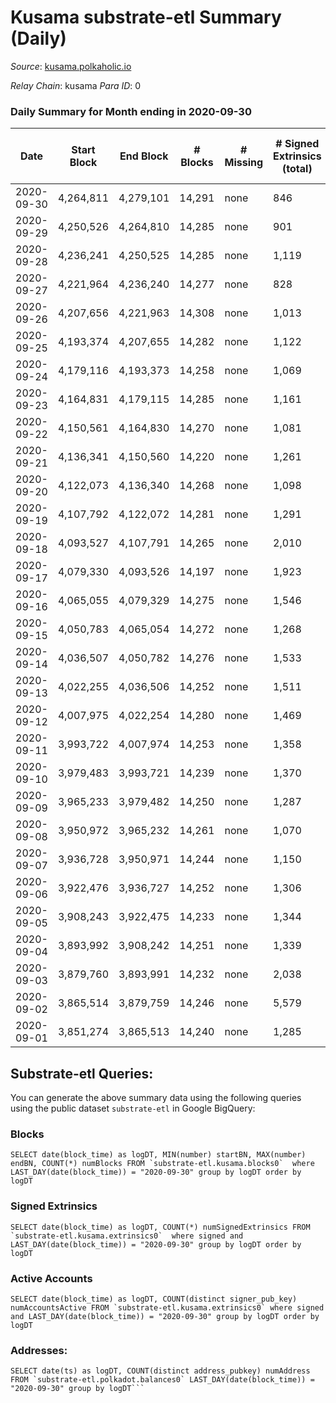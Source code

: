 # Kusama substrate-etl Summary (Daily)

_Source_: [kusama.polkaholic.io](https://kusama.polkaholic.io)

*Relay Chain*: kusama
*Para ID*: 0



### Daily Summary for Month ending in 2020-09-30


| Date | Start Block | End Block | # Blocks | # Missing | # Signed Extrinsics (total) | # Active Accounts | # Addresses with Balances | # Events | # Transfers | # XCM Transfers In | # XCM Transfers Out |
| ---- | ----------- | --------- | -------- | --------- | --------------------------- | ----------------- | ------------------------- | -------- | ----------- | ------------------ | ------------------- |
| 2020-09-30 | 4,264,811 | 4,279,101 | 14,291 | none  | 846 | 379 | 21,884 | 59,568 | 337 ($8,343,034) |   |   |
| 2020-09-29 | 4,250,526 | 4,264,810 | 14,285 | none  | 901 | 373 |  | 55,221 | 367 ($13,322,370) |   |   |
| 2020-09-28 | 4,236,241 | 4,250,525 | 14,285 | none  | 1,119 | 422 |  | 57,323 | 622 ($34,617,522) |   |   |
| 2020-09-27 | 4,221,964 | 4,236,240 | 14,277 | none  | 828 | 304 |  | 56,764 | 415 ($15,897,396) |   |   |
| 2020-09-26 | 4,207,656 | 4,221,963 | 14,308 | none  | 1,013 | 359 |  | 56,036 | 464 ($30,414,038) |   |   |
| 2020-09-25 | 4,193,374 | 4,207,655 | 14,282 | none  | 1,122 | 420 |  | 55,582 | 494 ($22,383,579) |   |   |
| 2020-09-24 | 4,179,116 | 4,193,373 | 14,258 | none  | 1,069 | 445 |  | 55,596 | 534 ($40,885,361) |   |   |
| 2020-09-23 | 4,164,831 | 4,179,115 | 14,285 | none  | 1,161 | 440 |  | 57,343 | 542 ($89,601,352) |   |   |
| 2020-09-22 | 4,150,561 | 4,164,830 | 14,270 | none  | 1,081 | 446 |  | 53,919 | 561 ($47,285,608) |   |   |
| 2020-09-21 | 4,136,341 | 4,150,560 | 14,220 | none  | 1,261 | 449 |  | 65,751 | 721 ($54,042,001) |   |   |
| 2020-09-20 | 4,122,073 | 4,136,340 | 14,268 | none  | 1,098 | 429 |  | 56,426 | 665 ($30,208,537) |   |   |
| 2020-09-19 | 4,107,792 | 4,122,072 | 14,281 | none  | 1,291 | 543 |  | 55,392 | 775 ($41,119,087) |   |   |
| 2020-09-18 | 4,093,527 | 4,107,791 | 14,265 | none  | 2,010 | 902 |  | 67,031 | 979 ($32,850,016) |   |   |
| 2020-09-17 | 4,079,330 | 4,093,526 | 14,197 | none  | 1,923 | 595 |  | 59,247 | 1,216 ($68,407,995) |   |   |
| 2020-09-16 | 4,065,055 | 4,079,329 | 14,275 | none  | 1,546 | 639 |  | 73,352 | 735 ($31,455,637) |   |   |
| 2020-09-15 | 4,050,783 | 4,065,054 | 14,272 | none  | 1,268 | 462 |  | 57,450 | 820 ($62,788,149) |   |   |
| 2020-09-14 | 4,036,507 | 4,050,782 | 14,276 | none  | 1,533 | 550 |  | 59,945 | 974 ($106,742,303) |   |   |
| 2020-09-13 | 4,022,255 | 4,036,506 | 14,252 | none  | 1,511 | 495 |  | 58,438 | 1,024 ($49,272,633) |   |   |
| 2020-09-12 | 4,007,975 | 4,022,254 | 14,280 | none  | 1,469 | 526 |  | 60,068 | 820 ($49,081,885) |   |   |
| 2020-09-11 | 3,993,722 | 4,007,974 | 14,253 | none  | 1,358 | 578 |  | 61,524 | 777 ($46,113,888) |   |   |
| 2020-09-10 | 3,979,483 | 3,993,721 | 14,239 | none  | 1,370 | 635 |  | 55,762 | 702 ($37,190,244) |   |   |
| 2020-09-09 | 3,965,233 | 3,979,482 | 14,250 | none  | 1,287 | 520 |  | 60,100 | 727 ($25,192,571) |   |   |
| 2020-09-08 | 3,950,972 | 3,965,232 | 14,261 | none  | 1,070 | 532 |  | 56,067 | 464 ($19,883,051) |   |   |
| 2020-09-07 | 3,936,728 | 3,950,971 | 14,244 | none  | 1,150 | 620 |  | 61,162 | 449 ($21,048,711) |   |   |
| 2020-09-06 | 3,922,476 | 3,936,727 | 14,252 | none  | 1,306 | 493 |  | 57,374 | 745 ($46,753,946) |   |   |
| 2020-09-05 | 3,908,243 | 3,922,475 | 14,233 | none  | 1,344 | 456 |  | 53,844 | 912 ($92,945,298) |   |   |
| 2020-09-04 | 3,893,992 | 3,908,242 | 14,251 | none  | 1,339 | 552 |  | 54,398 | 877 ($42,674,194) |   |   |
| 2020-09-03 | 3,879,760 | 3,893,991 | 14,232 | none  | 2,038 | 905 |  | 59,403 | 1,446 ($96,859,843) |   |   |
| 2020-09-02 | 3,865,514 | 3,879,759 | 14,246 | none  | 5,579 | 2,418 |  | 84,406 | 4,451 ($215,355,940) |   |   |
| 2020-09-01 | 3,851,274 | 3,865,513 | 14,240 | none  | 1,285 | 681 |  | 65,473 | 614 ($138,063,500) |   |   |

## Substrate-etl Queries:
You can generate the above summary data using the following queries using the public dataset `substrate-etl` in Google BigQuery:


### Blocks
```
SELECT date(block_time) as logDT, MIN(number) startBN, MAX(number) endBN, COUNT(*) numBlocks FROM `substrate-etl.kusama.blocks0`  where LAST_DAY(date(block_time)) = "2020-09-30" group by logDT order by logDT
```


### Signed Extrinsics
```
SELECT date(block_time) as logDT, COUNT(*) numSignedExtrinsics FROM `substrate-etl.kusama.extrinsics0`  where signed and LAST_DAY(date(block_time)) = "2020-09-30" group by logDT order by logDT
```


### Active Accounts
```
SELECT date(block_time) as logDT, COUNT(distinct signer_pub_key) numAccountsActive FROM `substrate-etl.kusama.extrinsics0` where signed and LAST_DAY(date(block_time)) = "2020-09-30" group by logDT order by logDT
```


### Addresses:
```
SELECT date(ts) as logDT, COUNT(distinct address_pubkey) numAddress FROM `substrate-etl.polkadot.balances0` LAST_DAY(date(block_time)) = "2020-09-30" group by logDT```

